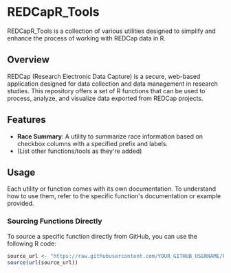 # REDCapR_Tools

REDCapR_Tools is a collection of various utilities designed to simplify and enhance the process of working with REDCap data in R.

## Overview

REDCap (Research Electronic Data Capture) is a secure, web-based application designed for data collection and data management in research studies. This repository offers a set of R functions that can be used to process, analyze, and visualize data exported from REDCap projects.

## Features

- **Race Summary**: A utility to summarize race information based on checkbox columns with a specified prefix and labels.
- (List other functions/tools as they're added)

## Usage

Each utility or function comes with its own documentation. To understand how to use them, refer to the specific function's documentation or example provided.

### Sourcing Functions Directly

To source a specific function directly from GitHub, you can use the following R code:

```R
source_url <- "https://raw.githubusercontent.com/YOUR_GITHUB_USERNAME/REDCapR_Tools/main/path_to_function.R"
source(url(source_url))
